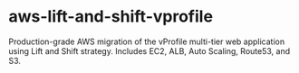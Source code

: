 # aws-lift-and-shift-vprofile
 Production-grade AWS migration of the vProfile multi-tier web application using Lift and Shift strategy. Includes EC2, ALB, Auto Scaling, Route53, and S3.
